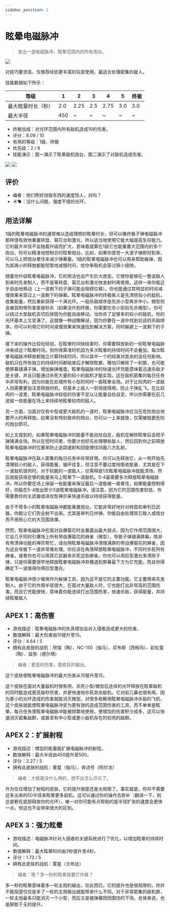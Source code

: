 ```yaml
---
sidebar_position: 2
---
```


# 眩晕电磁脉冲

> 发出一道电磁脉冲，眩晕范围内的所有炮台。

<img src="/terms/semp.png" style={{zoom:1.25}}/>

对技巧要求高，仅推荐经验更丰富的玩家使用。最适合处理密集的敌人。

技能数据如下所示：

| 等级               | 1    | 2    | 3    | 4    | 5    | 终极 |
| ------------------ | ---- | ---- | ---- | ---- | ---- | ---- |
| 最大眩晕时长（秒） | 2.0  | 2.25 | 2.5  | 2.75 | 3.0  | 3.0  |
| 最大半径           | 450  | ~    | ~    | ~    | ~    | ~    |

- 终极加成：对光环范围内所有敌机造成10的伤害。
- 评分：8.09 / 10
- 有用的等级：1级、终极
- 优先级：2 / 8
- 技能演示：图一演示了眩晕敌机炮台，图二演示了对敌机造成伤害。

<img src="/skills/semp_stun.gif" style={{zoom:1}}/>
<img src="/skills/semp_damage.gif" style={{zoom:1}}/>

## 评价

- 编者：他们修好烧毁东西的速度惊人，对吗？
- ☀🐕：没什么问题，强度不错的光环。

## 用法详解

1级的眩晕电磁脉冲的通常难以造成理想的眩晕时长，但可以像终极子弹电磁脉冲那样很有效地重置转盘、菊花台和激光，所以适当地使用它能大幅提高生存能力。它的最大半径不会随着升级而扩大，意味着就算在1级它也能重置大范围内的多个炮台。你可以精准地控制合时眩晕炮台。比如，如果你感觉一大波子弹即将到来，可以马上把炮台晕住来减少弹幕量。1级的眩晕电磁脉冲也可以用来帮助躲弹，因为其再小的释放都能短暂地减慢时间，给你争取机会穿过狭小缝隙。

随着你升级眩晕电磁脉冲，它的用法也会产生巨大改变。它使你能够在一整波敌人到来时先发制人，而不是等转盘、菊花台和激光快发射时再使用，这样一来你能近乎自由地移动（上一波剩下的子弹可能会阻碍位移）。你也能通过其明显的时间减慢效果来穿过上一波剩下的弹幕。眩晕电磁脉冲的终极奥义是先清除较小的敌机，收集能量，然后重新获得一个满光环。一般杀敌顺序是先杀小型再杀中小。微型则会被其附带伤害直接秒杀（如果没升到终极，你需要在杀小型前先杀微型）。你可以绕过大型敌机去切后排因为你能自由移动。当你杀了足够多的较小的敌机，你的光环基本上又变满了。这就像一种战略解谜，因为你要在一波中找到合适的杀敌顺序。你可以利用它的时间减慢效果来快速找到解决方案，同时躲避上一波剩下的子弹。

接下来的操作比较吃经验。在眩晕时间快结束时，你需要释放新的一轮眩晕电磁脉冲来续这个眩晕时间。但你得算准时机因为多次眩晕的持续时间不会叠加。每次眩晕电磁脉冲释放都独立计算持续时间，所以其中一个的结束对其余的没任何影响。敌机只在所有独立的持续时间都结束后才解除眩晕。哪怕只解除了一刹那，也可能使屏幕铺满子弹，增加躲弹难度。眩晕电磁脉冲的快速光环充能意味着迅速杀敌才是关键，并且只能通过杀死大量的较小的敌机才能实现。这在敌机密集的每日任务中非常有利，因为你能在处理所有小型的同时一直眩晕全场。对于比较肉的一波敌人则需要更加注意释放时机，但基本上敌人一到场就得用，防止子弹乱飞。在比较肉的一波里，眩晕电磁脉冲较低的伤害不足以让能量自给自足，所以你需要在前几波留一些能量在场上来持续地眩晕较肉的敌人。

另一方面，当面对仅有中型或更大敌机的一波时，眩晕电磁脉冲应当在危险炮台快要开火时再释放。如果没有特别致命的炮台，你可以一上来就放，仅需摧毁更危险的炮台即可。

如上文提到的，如果眩晕电磁脉冲的能量不能自给自足，敌机在解除眩晕后会把子弹铺满全场。所以在短时间里，你要计划好先处理哪些敌人，然后回到你之前释放眩晕电磁脉冲的位置来防止追踪速射和回旋镖往四面八方乱射。

眩晕电磁脉冲在敌人密集的每日任务中非常好用。你可以先释放它，从一侧开始先清理较小的敌人，获得能量，循环往复。但注意不要过度地吸收能量，尤其是在下一波敌机很肉时。对于较脆的一波敌人，仅需释放1次眩晕电磁脉冲就能清场，然后就能获得足够的能量来马上眩晕下一波敌机。5-4最需要多次释放眩晕电磁脉冲，所以你要在场上保留一些能量来保证最后一波能被一直晕住。如果能量控制得好，你能在5-4放出至少3波眩晕电磁脉冲。请注意，因为它的范围伤害较低，你需要靠你的主武器或进攻型禅宗来快速杀敌以持续获得能量。

由于不管多小的眩晕电磁脉冲都能重置炮台，它能非常好地针对转盘和审判日武器。你能让它们完全射不出来。尤其是审判日炸弹，你能自由处理其它敌人或炮台而不用担心它的大范围效果。

然而，眩晕电磁脉冲在面对自爆菊花时会暴露出最大弱点。因为它作用范围很大，它会几乎同时引爆场上所有带自爆菊花的麻雀（微型），导致子弹铺满屏幕。除非有带清弹功能的禅宗帮忙，请勿用眩晕电磁脉冲清理满屏的带自爆菊花的麻雀，因为这会导致下一波非常难处理。你应该在角落释放眩晕电磁脉冲，不同时杀死所有麻雀。或者你也可以用其它武器来杀死这些麻雀。你也可以用巨型激光来清除子弹，只是你需要很早地释放眩晕电磁脉冲并撤退到屏幕最下方为它充能，而且你得确定下一波值得你用巨型激光。

眩晕电磁脉冲很少被用作为躲弹工具，因为这不是它的主要功能。它主要用来先发制人。由于它的作用半径很大，在面对大量敌人时，它也能打出非常高的范围伤害。而且它充能很快，意味着你能连续打出范围伤害，快速杀敌，获得能量，并持续眩晕敌人

## APEX 1：高伤害

- 游戏描述：眩晕电磁脉冲的失真增加会对入侵者造成更大的伤害。
- 数值解释：最大伤害由10提升至15。
- 评分：4.64 / 5
- 拥有此皮肤的战机：欣瑞（陶）、NC-150（伽马）、尼布斯（西格玛）、彩虹萤（陶）、兹弥（德尔塔）

> 编者：更高的伤害，更疯狂的输出。

这个皮肤使眩晕电磁脉冲的最大伤害从10提升至15。

这个皮肤在面对大量敌机时很有用，杀死小型/微型后连续的光环释放在眩晕敌机的同时能造成更高每秒伤害，并更快速地杀死其余敌机。它对前几幕也很有用，因为更小的光环造成的伤害就能消灭微型。对很多依赖用眩晕电磁脉冲杀敌的飞机，这个皮肤就能使眩晕电磁脉冲变为更有效的造成范围伤害的工具，而不单单是眩晕。每日任务里眩晕电磁脉冲能被频繁地使用，使增加的伤害积少成多，这可以快速消灭密集敌群，或甚至有中小型或更小敌机存在的较肉的敌群。

## APEX 2：扩展射程

- 游戏描述：增加的能量能扩展电磁脉冲的射程。
- 数值解释：最大半径由450提升至500。
- 评分：2.27 / 5
- 拥有此皮肤的战机：雾星（伽马）、奔流号（阿尔法）

> 编者：大抵是没什么用的，想不出怎么评论了。

作为仅仅增加了射程的皮肤，它的提升限度还是太局限了。事实就是，你并不需要这多出来的50半径来眩晕更多敌机，这可以通过你的操作去弥补（翻译一下，别总是赖在底部释放你的光环）。唯一对你可能有点帮助的是半径扩张的速度会更快一点，但这也不会带来很大的区别。

## APEX 3：强力眩晕

- 游戏描述：电磁脉冲针对入侵者的关键系统进行了优化，以增加眩晕的持续时间。
- 数值解释：最大眩晕时间由3秒提升至4秒。
- 评分：1.73 / 5
- 拥有此皮肤的战机：雾星（兰布达）

> 编者：嗯？多一秒的眩晕我要它作甚？

多一秒的眩晕意味着多一轮主炮的输出，仅此而已。它的提升也是很局限的，你并不能指望仅仅是多了一轮的主炮输出就能带来什么不同。对于非常密集的敌机群，一轮主炮最多只能消灭一个小型，而后又是被弹幕团团围住的下场。总体来说，也是聊胜于无的提升。